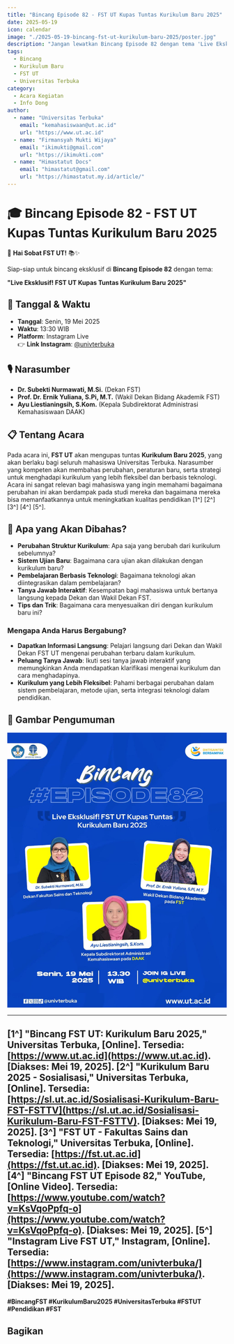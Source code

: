 ```yaml
---
title: "Bincang Episode 82 - FST UT Kupas Tuntas Kurikulum Baru 2025"
date: 2025-05-19
icon: calendar
image: "./2025-05-19-bincang-fst-ut-kurikulum-baru-2025/poster.jpg"
description: "Jangan lewatkan Bincang Episode 82 dengan tema 'Live Eksklusif! FST UT Kupas Tuntas Kurikulum Baru 2025'."
tags:
  - Bincang
  - Kurikulum Baru
  - FST UT
  - Universitas Terbuka
category:
  - Acara Kegiatan
  - Info Dong
author:
  - name: "Universitas Terbuka"
    email: "kemahasiswaan@ut.ac.id"
    url: "https://www.ut.ac.id"
  - name: "Firmansyah Mukti Wijaya"
    email: "ikimukti@gmail.com"
    url: "https://ikimukti.com"
  - name: "Himastatut Docs"
    email: "himastatut@gmail.com"
    url: "https://himastatut.my.id/article/"
---
```


# 🎓 Bincang Episode 82 - FST UT Kupas Tuntas Kurikulum Baru 2025

📢 **Hai Sobat FST UT!** 📚✨

Siap-siap untuk bincang eksklusif di **Bincang Episode 82** dengan tema:

**"Live Eksklusif! FST UT Kupas Tuntas Kurikulum Baru 2025"**

## 📅 Tanggal & Waktu
- **Tanggal**: Senin, 19 Mei 2025
- **Waktu**: 13:30 WIB
- **Platform**: Instagram Live  
  👉 **Link Instagram**: [@univterbuka](https://www.instagram.com/univterbuka/)

## 🎙 Narasumber
- **Dr. Subekti Nurmawati, M.Si.** (Dekan FST)
- **Prof. Dr. Ernik Yuliana, S.Pi, M.T.** (Wakil Dekan Bidang Akademik FST)
- **Ayu Liestianingsih, S.Kom.** (Kepala Subdirektorat Administrasi Kemahasiswaan DAAK)

## 📋 Tentang Acara

Pada acara ini, **FST UT** akan mengupas tuntas **Kurikulum Baru 2025**, yang akan berlaku bagi seluruh mahasiswa Universitas Terbuka. Narasumber yang kompeten akan membahas perubahan, peraturan baru, serta strategi untuk menghadapi kurikulum yang lebih fleksibel dan berbasis teknologi. Acara ini sangat relevan bagi mahasiswa yang ingin memahami bagaimana perubahan ini akan berdampak pada studi mereka dan bagaimana mereka bisa memanfaatkannya untuk meningkatkan kualitas pendidikan [1^] [2^] [3^] [4^] [5^].

## 📌 Apa yang Akan Dibahas?
- **Perubahan Struktur Kurikulum**: Apa saja yang berubah dari kurikulum sebelumnya?
- **Sistem Ujian Baru**: Bagaimana cara ujian akan dilakukan dengan kurikulum baru?
- **Pembelajaran Berbasis Teknologi**: Bagaimana teknologi akan diintegrasikan dalam pembelajaran?
- **Tanya Jawab Interaktif**: Kesempatan bagi mahasiswa untuk bertanya langsung kepada Dekan dan Wakil Dekan FST.
- **Tips dan Trik**: Bagaimana cara menyesuaikan diri dengan kurikulum baru ini?

### Mengapa Anda Harus Bergabung?
- **Dapatkan Informasi Langsung**: Pelajari langsung dari Dekan dan Wakil Dekan FST UT mengenai perubahan terbaru dalam kurikulum.
- **Peluang Tanya Jawab**: Ikuti sesi tanya jawab interaktif yang memungkinkan Anda mendapatkan klarifikasi mengenai kurikulum dan cara menghadapinya.
- **Kurikulum yang Lebih Fleksibel**: Pahami berbagai perubahan dalam sistem pembelajaran, metode ujian, serta integrasi teknologi dalam pendidikan.

## 📸 Gambar Pengumuman
![Bincang Episode 82 - FST UT Kupas Tuntas Kurikulum Baru 2025](./2025-05-19-bincang-fst-ut-kurikulum-baru-2025/poster.png)

---

[1^] "Bincang FST UT: Kurikulum Baru 2025," Universitas Terbuka, [Online]. Tersedia: [https://www.ut.ac.id](https://www.ut.ac.id). [Diakses: Mei 19, 2025].
[2^] "Kurikulum Baru 2025 - Sosialisasi," Universitas Terbuka, [Online]. Tersedia: [https://sl.ut.ac.id/Sosialisasi-Kurikulum-Baru-FST-FSTTV](https://sl.ut.ac.id/Sosialisasi-Kurikulum-Baru-FST-FSTTV). [Diakses: Mei 19, 2025].
[3^] "FST UT - Fakultas Sains dan Teknologi," Universitas Terbuka, [Online]. Tersedia: [https://fst.ut.ac.id](https://fst.ut.ac.id). [Diakses: Mei 19, 2025].
[4^] "Bincang FST UT Episode 82," YouTube, [Online Video]. Tersedia: [https://www.youtube.com/watch?v=KsVqoPpfq-o](https://www.youtube.com/watch?v=KsVqoPpfq-o). [Diakses: Mei 19, 2025].
[5^] "Instagram Live FST UT," Instagram, [Online]. Tersedia: [https://www.instagram.com/univterbuka/](https://www.instagram.com/univterbuka/). [Diakses: Mei 19, 2025].
---

**#BincangFST #KurikulumBaru2025 #UniversitasTerbuka #FSTUT #Pendidikan #FST**

## Bagikan
<Share colorful />
<GitContributors />
<GitChangelog />